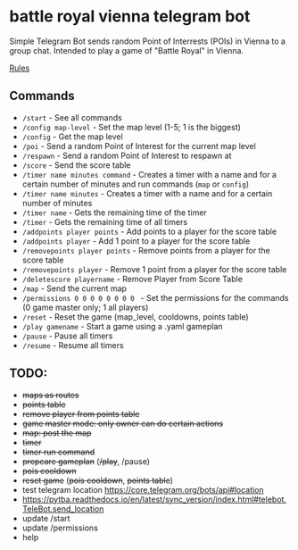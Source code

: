 # battle royal vienna telegram bot

Simple Telegram Bot sends random Point of Interrests (POIs) in Vienna to a group chat.
Intended to play a game of "Battle Royal" in Vienna.

[Rules](https://github.com/dominikhoebert/battle_royal_vienna_telegram_bot/blob/master/Battle%20Royal%20Vienna.md)

## Commands

- `/start` - See all commands
- `/config map-level` - Set the map level (1-5; 1 is the biggest)
- `/config` - Get the map level
- `/poi` - Send a random Point of Interest for the current map level
- `/respawn` - Send a random Point of Interest to respawn at
- `/score` - Send the score table
- `/timer name minutes command` - Creates a timer with a name and for a certain number of minutes and run commands (`map` or `config`)
- `/timer name minutes` - Creates a timer with a name and for a certain number of minutes
- `/timer name` - Gets the remaining time of the timer
- `/timer` - Gets the remaining time of all timers
- `/addpoints player points` - Add points to a player for the score table
- `/addpoints player` - Add 1 point to a player for the score table
- `/removepoints player points` - Remove points from a player for the score table
- `/removepoints player` - Remove 1 point from a player for the score table
- `/deletescore playername` - Remove Player from Score Table
- `/map` - Send the current map
- `/permissions 0 0 0 0 0 0 0 0 ` - Set the permissions for the commands (0 game master only; 1 all players)
- `/reset` - Reset the game (map_level, cooldowns, points table)
- `/play gamename` - Start a game using a .yaml gameplan
- `/pause` - Pause all timers
- `/resume` - Resume all timers


## TODO:

- ~~maps as routes~~
- ~~points table~~
- ~~remove player from points table~~
- ~~game master mode: only owner can do certain actions~~
- ~~map: post the map~~
- ~~timer~~
- ~~timer run command~~
- ~~prepeare gameplan~~ (~~/play~~, /pause)
- ~~pois cooldown~~
- ~~reset game~~ (~~pois cooldown~~, ~~points table~~)
- test telegram location https://core.telegram.org/bots/api#location
- https://pytba.readthedocs.io/en/latest/sync_version/index.html#telebot.TeleBot.send_location
- update /start
- update /permissions
- help
